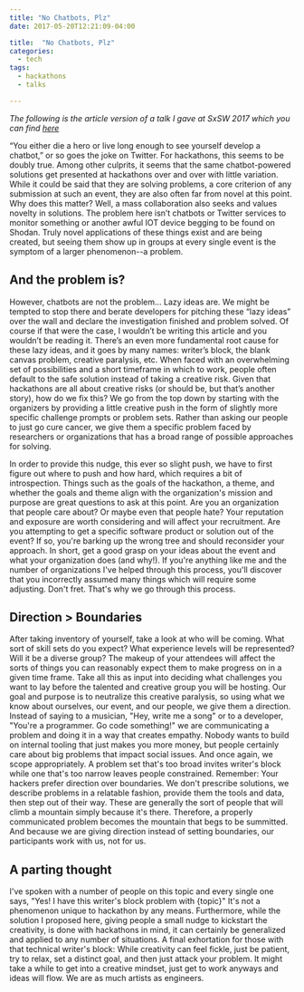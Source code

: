 ```yaml
---
title: "No Chatbots, Plz"
date: 2017-05-20T12:21:09-04:00

title:  "No Chatbots, Plz"
categories:
  - tech
tags:
  - hackathons
  - talks

---
```


_The following is the article version of a talk I gave at SxSW 2017 which you can find [here](https://soundcloud.com/officialsxsw/no-chatbots-plz-writing-targeted-challenge-statements-sxsw-2017)_

“You either die a hero or live long enough to see yourself develop a chatbot,” or so goes the joke on Twitter. For hackathons, this seems to be doubly true. Among other culprits, it seems that the same chatbot-powered solutions get presented at hackathons over and over with little variation. While it could be said that they are solving problems, a core criterion of any submission at such an event, they are also often far from novel at this point. Why does this matter? Well, a mass collaboration also seeks and values novelty in solutions. The problem here isn’t chatbots or Twitter services to monitor something or another awful IOT device begging to be found on Shodan. Truly novel applications of these things exist and are being created, but seeing them show up in groups at every single event is the symptom of a larger phenomenon--a problem.

## And the problem is?

However, chatbots are not the problem… Lazy ideas are. We might be tempted to stop there and berate developers for pitching these “lazy ideas” over the wall and declare the investigation finished and problem solved. Of course if that were the case, I wouldn’t be writing this article and you wouldn’t be reading it. There’s an even more fundamental root cause for these lazy ideas, and it goes by many names: writer’s block, the blank canvas problem, creative paralysis, etc. When faced with an overwhelming set of possibilities and a short timeframe in which to work, people often default to the safe solution instead of taking a creative risk. Given that hackathons are all about creative risks (or should be, but that’s another story), how do we fix this? We go from the top down by starting with the organizers by providing a little creative push in the form of slightly more specific challenge prompts or problem sets. Rather than asking our people to just go cure cancer, we give them a specific problem faced by researchers or organizations that has a broad range of possible approaches for solving. 

In order to provide this nudge, this ever so slight push, we have to first figure out where to push and how hard, which requires a bit of introspection. Things such as the goals of the hackathon, a theme, and whether the goals and theme align with the organization's mission and purpose are great questions to ask at this point. Are you an organization that people care about? Or maybe even that people hate? Your reputation and exposure are worth considering and will affect your recruitment. Are you attempting to get a specific software product or solution out of the event? If so, you're barking up the wrong tree and should reconsider your approach. In short, get a good grasp on your ideas about the event and what your organization does (and why!). If you're anything like me and the number of organizations I've helped through this process, you'll discover that you incorrectly assumed many things which will require some adjusting. Don't fret. That's why we go through this process.

## Direction > Boundaries

After taking inventory of yourself, take a look at who will be coming. What sort of skill sets do you expect? What experience levels will be represented? Will it be a diverse group? The makeup of your attendees will affect the sorts of things you can reasonably expect them to make progress on in a given time frame. Take all this as input into deciding what challenges you want to lay before the talented and creative group you will be hosting. Our goal and purpose is to neutralize this creative paralysis, so using what we know about ourselves, our event, and our people, we give them a direction. Instead of saying to a musician, "Hey, write me a song" or to a developer, "You're a programmer. Go code something!" we are communicating a problem and doing it in a way that creates empathy. Nobody wants to build on internal tooling that just makes you more money, but people certainly care about big problems that impact social issues. And once again, we scope appropriately. A problem set that's too broad invites writer's block while one that's too narrow leaves people constrained. Remember: Your hackers prefer direction over boundaries. We don't prescribe solutions, we describe problems in a relatable fashion, provide them the tools and data, then step out of their way. These are generally the sort of people that will climb a mountain simply because it's there. Therefore, a properly communicated problem becomes the mountain that begs to be summitted. And because we are giving direction instead of setting boundaries, our participants work with us, not for us.

## A parting thought

I've spoken with a number of people on this topic and every single one says, "Yes! I have this writer's block problem with {topic}" It's not a phenomenon unique to hackathon by any means. Furthermore, while the solution I proposed here, giving people a small nudge to kickstart the creativity, is done with hackathons in mind, it can certainly be generalized and applied to any number of situations. A final exhortation for those with that technical writer's block: While creativity can feel fickle, just be patient, try to relax, set a distinct goal, and then just attack your problem. It might take a while to get into a creative mindset, just get to work anyways and ideas will flow. We are as much artists as engineers.
